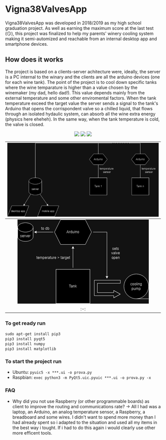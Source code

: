# Vigna38ValvesApp

Vigna38ValvesApp was developed in 2018/2019 as my high school graduation project. As well as earning the maximum score at the last test (:smirk:), this project was finalized to help my parents' winery cooling system making it semi-automized and reachable from an internal desktop app and smartphone devices.

## How does it works

The project is based on a clients-server achitecture were, ideally, the server is a PC internal to the winary and the clients are all the arduino devices (one for each wine tank). The point of the project is to cool down specific tanks where the wine temparature is higher than a value chosen by the winemaker (my dad, hello dad!). This value depends mainly from the external temperature and some other enviromental factors. When the tank temperature exceed the target value the server sends a signal to the tank's Arduino that opens the corrispondent valve so a chilled liquid, that flows through an isolated hydaulic system, can absorb all the wine extra energy (physics here eheheh). In the same way, when the tank temperature is cold, the valve is closed.

<div align="center">
  <img src="https://github.com/RaffaBux/Vigna38ValvesApp/tree/master/assets/git/projectArchitecture.png" style="width=50%" />
  <img src="https://github.com/RaffaBux/Vigna38ValvesApp/tree/master/assets/git/valveOpened.png" style="width=50%" />
  <img src="https://github.com/RaffaBux/Vigna38ValvesApp/tree/master/assets/git/valveClosed.png" style="width=50%" />
</div>


|![](/assets/git/projectArchitecture.png)|
|:-:|
|![](/assets/git/valveOpened.png)|![](/assets/git/valveClosed.png)|
|:-:|:-:|

### To get ready run

```
sudo apt-get install pip3
pip3 install pyqt5
pip3 install numpy
pip3 install matplotlib
```

### To start the project run

* Ubuntu: ```pyuic5 -x ***.ui -o prova.py```
* Raspbian: ```exec python3 -m PyQt5.uic.pyuic ***.ui -o prova.py -x```

### FAQ

* Why did you not use Raspberry (or other programmable boards) as client to improve the routing and communications rate?
-> All I had was a laptop, an Arduino, an analog temperature sensor, a Raspberry, a breadboard and some wires. I didn't want to spend more money than I had already spent so i adapted to the situation and used all my items in the best way i tought. If i had to do this again i would clearly use other more efficent tools.